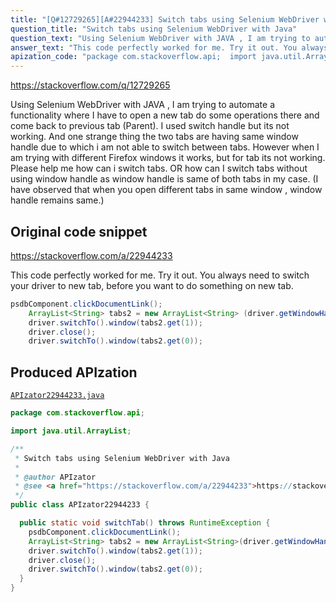 ```yaml
---
title: "[Q#12729265][A#22944233] Switch tabs using Selenium WebDriver with Java"
question_title: "Switch tabs using Selenium WebDriver with Java"
question_text: "Using Selenium WebDriver with JAVA , I am trying to automate a functionality where I have to open a new tab do some operations there and come back to previous tab (Parent). I used switch handle but its not working. And one strange thing the two tabs are having same window handle due to which i am not able to switch between tabs. However when I am trying with different Firefox windows it works, but for tab its not working. Please help me how can i switch tabs. OR how can I switch tabs without using window handle as window handle is same of both tabs in my case. (I have observed that when you open different tabs in same window , window handle remains same.)"
answer_text: "This code perfectly worked for me. Try it out. You always need to switch your driver to new tab, before you want to do something on new tab."
apization_code: "package com.stackoverflow.api;  import java.util.ArrayList;  /**  * Switch tabs using Selenium WebDriver with Java  *  * @author APIzator  * @see <a href=\"https://stackoverflow.com/a/22944233\">https://stackoverflow.com/a/22944233</a>  */ public class APIzator22944233 {    public static void switchTab() throws RuntimeException {     psdbComponent.clickDocumentLink();     ArrayList<String> tabs2 = new ArrayList<String>(driver.getWindowHandles());     driver.switchTo().window(tabs2.get(1));     driver.close();     driver.switchTo().window(tabs2.get(0));   } }"
---
```


https://stackoverflow.com/q/12729265

Using Selenium WebDriver with JAVA ,
I am trying to automate a functionality where I have to open a new tab do some operations there and come back to previous tab (Parent).
I used switch handle but its not working.
And one strange thing the two tabs are having same window handle due to which i am not able to switch between tabs.
However when I am trying with different Firefox windows it works, but for tab its not working.
Please help me how can i switch tabs.
OR how can I switch tabs without using window handle as window handle is same of both tabs in my case.
(I have observed that when you open different tabs in same window , window handle remains same.)



## Original code snippet

https://stackoverflow.com/a/22944233

This code perfectly worked for me. Try it out. You always need to switch your driver to new tab, before you want to do something on new tab.

```java
psdbComponent.clickDocumentLink();
    ArrayList<String> tabs2 = new ArrayList<String> (driver.getWindowHandles());
    driver.switchTo().window(tabs2.get(1));
    driver.close();
    driver.switchTo().window(tabs2.get(0));
```

## Produced APIzation

[`APIzator22944233.java`](https://github.com/pasqualesalza/apization-temp-data/raw/master/apizations/java/APIzator22944233.java)

```java
package com.stackoverflow.api;

import java.util.ArrayList;

/**
 * Switch tabs using Selenium WebDriver with Java
 *
 * @author APIzator
 * @see <a href="https://stackoverflow.com/a/22944233">https://stackoverflow.com/a/22944233</a>
 */
public class APIzator22944233 {

  public static void switchTab() throws RuntimeException {
    psdbComponent.clickDocumentLink();
    ArrayList<String> tabs2 = new ArrayList<String>(driver.getWindowHandles());
    driver.switchTo().window(tabs2.get(1));
    driver.close();
    driver.switchTo().window(tabs2.get(0));
  }
}

```
